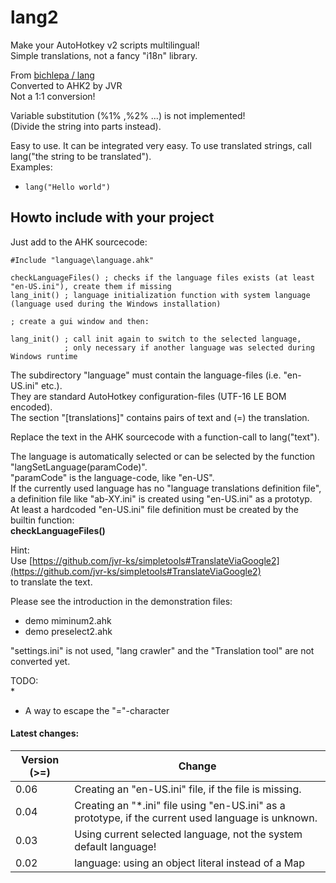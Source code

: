 # lang2  
Make your AutoHotkey v2 scripts multilingual!  
Simple translations, not a fancy "i18n" library.  
  
From [bichlepa / lang](https://github.com/bichlepa/lang)  
Converted to AHK2 by JVR  
Not a 1:1 conversion!  

Variable substitution (%1% ,%2% ...) is not implemented!  
(Divide the string into parts instead).  

Easy to use. It can be integrated very easy. To use translated strings, call lang("the string to be translated").  
Examples:  
* `lang("Hello world")`  
  
## Howto include with your project  
Just add to the AHK sourcecode:  
```  
#Include "language\language.ahk"

checkLanguageFiles() ; checks if the language files exists (at least "en-US.ini"), create them if missing
lang_init() ; language initialization function with system language (language used during the Windows installation)

; create a gui window and then:

lang_init() ; call init again to switch to the selected language, 
            ; only necessary if another language was selected during Windows runtime 

``` 
  
The subdirectory "language" must contain the language-files (i.e. "en-US.ini" etc.).  
They are standard AutoHotkey configuration-files (UTF-16 LE BOM encoded).  
The section "[translations]" contains pairs of text and (=) the translation.  
  
Replace the text in the AHK sourcecode with a function-call to lang("text"). 
   
The language is automatically selected or can be selected by the function "langSetLanguage(paramCode)".  
"paramCode" is the language-code, like "en-US".  
If the currently used language has no "language translations definition file",  
a definition file like "ab-XY.ini" is created using "en-US.ini" as a prototyp.  
At least a hardcoded "en-US.ini" file definition must be created by the builtin function:   
**checkLanguageFiles()**  
  
Hint:  
Use [https://github.com/jvr-ks/simpletools#TranslateViaGoogle2](https://github.com/jvr-ks/simpletools#TranslateViaGoogle2)   
to translate the text.  
  
Please see the introduction in the demonstration files:  
* demo miminum2.ahk  
* demo preselect2.ahk  
    
  
"settings.ini" is not used, "lang crawler" and the "Translation tool" are not converted yet.  
  

TODO:  
* 
* A way to escape the "="-character  
  
#### Latest changes:  
Version (&gt;=)| Change  
------------ | -------------  
0.06 | Creating an "en-US.ini" file, if the file is missing.  
0.04 | Creating an "\*.ini" file using "en-US.ini" as a prototype, if the current used language is unknown.  
0.03 | Using current selected language, not the system default language!  
0.02 | language: using an object literal instead of a Map  
  







